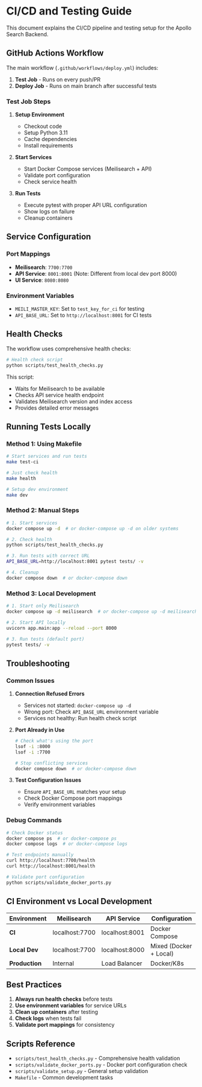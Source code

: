 # CI/CD and Testing Guide

This document explains the CI/CD pipeline and testing setup for the Apollo Search Backend.

## GitHub Actions Workflow

The main workflow (`.github/workflows/deploy.yml`) includes:

1. **Test Job** - Runs on every push/PR
2. **Deploy Job** - Runs on main branch after successful tests

### Test Job Steps

1. **Setup Environment**
   - Checkout code
   - Setup Python 3.11
   - Cache dependencies
   - Install requirements

2. **Start Services**
   - Start Docker Compose services (Meilisearch + API)
   - Validate port configuration
   - Check service health

3. **Run Tests**
   - Execute pytest with proper API URL configuration
   - Show logs on failure
   - Cleanup containers

## Service Configuration

### Port Mappings
- **Meilisearch**: `7700:7700`
- **API Service**: `8001:8001` (Note: Different from local dev port 8000)
- **UI Service**: `8080:8080`

### Environment Variables
- `MEILI_MASTER_KEY`: Set to `test_key_for_ci` for testing
- `API_BASE_URL`: Set to `http://localhost:8001` for CI tests

## Health Checks

The workflow uses comprehensive health checks:

```bash
# Health check script
python scripts/test_health_checks.py
```

This script:
- Waits for Meilisearch to be available
- Checks API service health endpoint
- Validates Meilisearch version and index access
- Provides detailed error messages

## Running Tests Locally

### Method 1: Using Makefile

```bash
# Start services and run tests
make test-ci

# Just check health
make health

# Setup dev environment
make dev
```

### Method 2: Manual Steps

```bash
# 1. Start services
docker compose up -d  # or docker-compose up -d on older systems

# 2. Check health
python scripts/test_health_checks.py

# 3. Run tests with correct URL
API_BASE_URL=http://localhost:8001 pytest tests/ -v

# 4. Cleanup
docker compose down  # or docker-compose down
```

### Method 3: Local Development

```bash
# 1. Start only Meilisearch
docker compose up -d meilisearch  # or docker-compose up -d meilisearch

# 2. Start API locally
uvicorn app.main:app --reload --port 8000

# 3. Run tests (default port)
pytest tests/ -v
```

## Troubleshooting

### Common Issues

1. **Connection Refused Errors**
   - Services not started: `docker-compose up -d`
   - Wrong port: Check `API_BASE_URL` environment variable
   - Services not healthy: Run health check script

2. **Port Already in Use**
   ```bash
   # Check what's using the port
   lsof -i :8000
   lsof -i :7700
   
   # Stop conflicting services
   docker compose down  # or docker-compose down
   ```

3. **Test Configuration Issues**
   - Ensure `API_BASE_URL` matches your setup
   - Check Docker Compose port mappings
   - Verify environment variables

### Debug Commands

```bash
# Check Docker status
docker compose ps  # or docker-compose ps
docker compose logs  # or docker-compose logs

# Test endpoints manually
curl http://localhost:7700/health
curl http://localhost:8001/health

# Validate port configuration
python scripts/validate_docker_ports.py
```

## CI Environment vs Local Development

| Environment | Meilisearch | API Service | Configuration |
|-------------|-------------|-------------|---------------|
| **CI** | localhost:7700 | localhost:8001 | Docker Compose |
| **Local Dev** | localhost:7700 | localhost:8000 | Mixed (Docker + Local) |
| **Production** | Internal | Load Balancer | Docker/K8s |

## Best Practices

1. **Always run health checks** before tests
2. **Use environment variables** for service URLs
3. **Clean up containers** after testing
4. **Check logs** when tests fail
5. **Validate port mappings** for consistency

## Scripts Reference

- `scripts/test_health_checks.py` - Comprehensive health validation
- `scripts/validate_docker_ports.py` - Docker port configuration check
- `scripts/validate_setup.py` - General setup validation
- `Makefile` - Common development tasks
